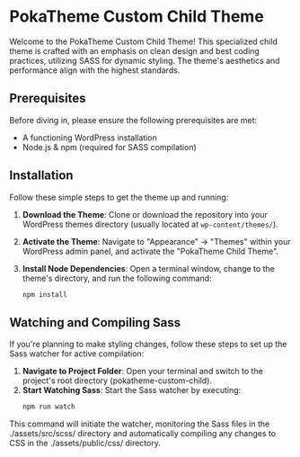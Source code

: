 # PokaTheme Custom Child Theme

Welcome to the PokaTheme Custom Child Theme! This specialized child theme is crafted with an emphasis on clean design and best coding practices, utilizing SASS for dynamic styling. The theme's aesthetics and performance align with the highest standards.

## Prerequisites

Before diving in, please ensure the following prerequisites are met:

- A functioning WordPress installation
- Node.js & npm (required for SASS compilation)

## Installation

Follow these simple steps to get the theme up and running:

1. **Download the Theme**: Clone or download the repository into your WordPress themes directory (usually located at `wp-content/themes/`).

2. **Activate the Theme**: Navigate to "Appearance" -> "Themes" within your WordPress admin panel, and activate the "PokaTheme Child Theme".

3. **Install Node Dependencies**: Open a terminal window, change to the theme's directory, and run the following command:
   ```bash
   npm install

## Watching and Compiling Sass

If you're planning to make styling changes, follow these steps to set up the Sass watcher for active compilation:

1. **Navigate to Project Folder**: Open your terminal and switch to the project's root directory (pokatheme-custom-child).
2. **Start Watching Sass**: Start the Sass watcher by executing:
   ```bash
   npm run watch

This command will initiate the watcher, monitoring the Sass files in the ./assets/src/scss/ directory and automatically compiling any changes to CSS in the ./assets/public/css/ directory.